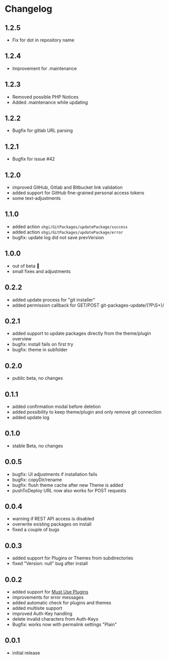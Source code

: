 # Changelog

## 1.2.5
- Fix for dot in repository name

## 1.2.4
- Improvement for .maintenance

## 1.2.3
- Removed possible PHP Notices
- Added .maintenance while updating

## 1.2.2
- Bugfix for gitlab URL parsing

## 1.2.1
- Bugfix for issue #42

## 1.2.0
- improved GitHub, Gitlab and Bitbucket link validation
- added support for GitHub fine-grained personal access tokens
- some text-adjustments

## 1.1.0
- added action `shgi/GitPackages/updatePackage/success`
- added action `shgi/GitPackages/updatePackage/error`
- bugfix: update log did not save prevVersion

## 1.0.0

- out of beta 🎉 
- small fixes and adjustments

## 0.2.2

- added update process for "git installer"
- added permission callback for GET/POST git-packages-update/(?P<slug>\S+)/

## 0.2.1

- added support to update packages directly from the theme/plugin overview
- bugfix: install fails on first try
- bugfix: theme in subfolder

## 0.2.0

- public beta, no changes

## 0.1.1

- added confirmation modal before deletion
- added possibility to keep theme/plugin and only remove git connection
- added update log

## 0.1.0

- stable Beta, no changes

## 0.0.5

- bugfix: UI adjustments if installation fails
- bugfix: copyDir/rename
- bugfix: flush theme cache after new Theme is added
- pushToDeploy URL now also works for POST requests

## 0.0.4

- warning if REST API access is disabled
- overwrite existing packages on install
- fixed a couple of bugs

## 0.0.3

- added support for Plugins or Themes from subdirectories
- fixed "Version: null" bug after install

## 0.0.2

- added support for [Must Use Plugins](https://wordpress.org/support/article/must-use-plugins/)
- improvements for error messages
- added automatic check for plugins and themes
- added multisite support
- improved Auth-Key handling
- delete invalid characters from Auth-Keys
- Bugfix: works now with permalink settings "Plain"

## 0.0.1

- initial release
